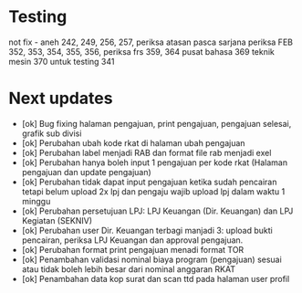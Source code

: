 # Testing

not fix - aneh 242, 249, 256, 257,
periksa atasan pasca sarjana
periksa FEB 352, 353, 354, 355, 356,
periksa frs 359, 364
pusat bahasa 369
teknik mesin 370
untuk testing 341

# Next updates

- [ok] Bug fixing halaman pengajuan, print pengajuan, pengajuan selesai, grafik sub divisi
- [ok] Perubahan ubah kode rkat di halaman ubah pengajuan
- [ok] Perubahan label menjadi RAB dan format file rab menjadi exel
- [ok] Perubahan hanya boleh input 1 pengajuan per kode rkat (Halaman pengajuan dan update pengajuan)
- [ok] Perubahan tidak dapat input pengajuan ketika sudah pencairan tetapi belum upload 2x lpj dan pengaju wajib upload lpj dalam waktu 1 minggu
- [ok] Perubahan persetujuan LPJ: LPJ Keuangan (Dir. Keuangan) dan LPJ Kegiatan (SEKNIV)
- [ok] Perubahan user Dir. Keuangan terbagi manjadi 3: upload bukti pencairan, periksa LPJ Keuangan dan approval pengajuan.
- [ok] Perubahan format print pengajuan menadi format TOR
- [ok] Penambahan validasi nominal biaya program (pengajuan) sesuai atau tidak boleh lebih besar dari nominal anggaran RKAT
- [ok] Penambahan data kop surat dan scan ttd pada halaman user profil
